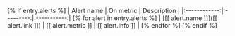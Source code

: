 [% if entry.alerts %]
|  Alert name  | On metric | Description |
|:------------:|:---------:|:-----------:|
[% for alert in entry.alerts %]
| [[[ alert.name ]]]([[ alert.link ]]) | [[ alert.metric ]] | [[ alert.info ]] |
[% endfor %]
[% endif %]
